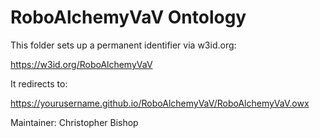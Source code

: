 # RoboAlchemyVaV Ontology

This folder sets up a permanent identifier via w3id.org:

https://w3id.org/RoboAlchemyVaV

It redirects to:

https://yourusername.github.io/RoboAlchemyVaV/RoboAlchemyVaV.owx

Maintainer: Christopher Bishop
